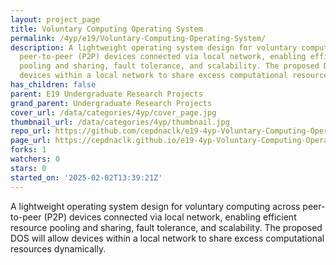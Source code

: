 ```yaml
---
layout: project_page
title: Voluntary Computing Operating System
permalink: /4yp/e19/Voluntary-Computing-Operating-System/
description: A lightweight operating system design for voluntary computing across
  peer-to-peer (P2P) devices connected via local network, enabling efficient resource
  pooling and sharing, fault tolerance, and scalability. The proposed DOS will allow
  devices within a local network to share excess computational resources dynamically.
has_children: false
parent: E19 Undergraduate Research Projects
grand_parent: Undergraduate Research Projects
cover_url: /data/categories/4yp/cover_page.jpg
thumbnail_url: /data/categories/4yp/thumbnail.jpg
repo_url: https://github.com/cepdnaclk/e19-4yp-Voluntary-Computing-Operating-System
page_url: https://cepdnaclk.github.io/e19-4yp-Voluntary-Computing-Operating-System
forks: 1
watchers: 0
stars: 0
started_on: '2025-02-02T13:39:21Z'
---
```


A lightweight operating system design for voluntary computing across peer-to-peer (P2P) devices connected via local network, enabling efficient resource pooling and sharing, fault tolerance, and scalability. The proposed DOS will allow devices within a local network to share excess computational resources dynamically.